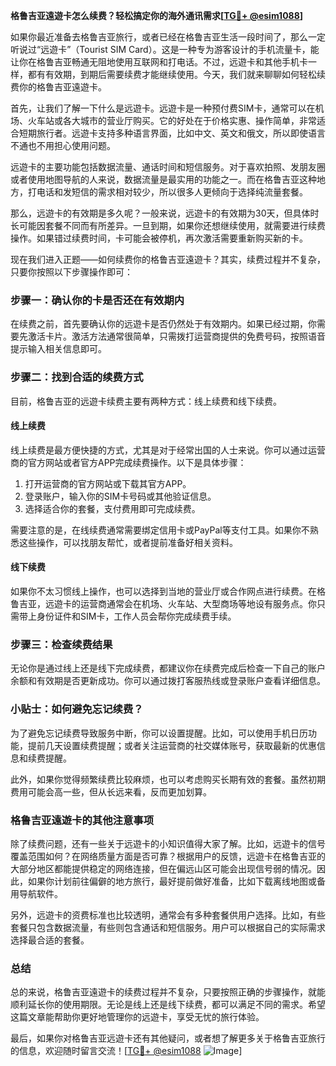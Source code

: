 **格鲁吉亚遠遊卡怎么续费？轻松搞定你的海外通讯需求[[TG💪+ @esim1088](https://t.me/s/esim1088)]**

如果你最近准备去格鲁吉亚旅行，或者已经在格鲁吉亚生活一段时间了，那么一定听说过“远遊卡”（Tourist SIM Card）。这是一种专为游客设计的手机流量卡，能让你在格鲁吉亚畅通无阻地使用互联网和打电话。不过，远遊卡和其他手机卡一样，都有有效期，到期后需要续费才能继续使用。今天，我们就来聊聊如何轻松续费你的格鲁吉亚遠遊卡。

首先，让我们了解一下什么是远遊卡。远遊卡是一种预付费SIM卡，通常可以在机场、火车站或各大城市的营业厅购买。它的好处在于价格实惠、操作简单，非常适合短期旅行者。远遊卡支持多种语言界面，比如中文、英文和俄文，所以即使语言不通也不用担心使用问题。

远遊卡的主要功能包括数据流量、通话时间和短信服务。对于喜欢拍照、发朋友圈或者使用地图导航的人来说，数据流量是最实用的功能之一。而在格鲁吉亚这种地方，打电话和发短信的需求相对较少，所以很多人更倾向于选择纯流量套餐。

那么，远遊卡的有效期是多久呢？一般来说，远遊卡的有效期为30天，但具体时长可能因套餐不同而有所差异。一旦到期，如果你还想继续使用，就需要进行续费操作。如果错过续费时间，卡可能会被停机，再次激活需要重新购买新的卡。

现在我们进入正题——如何续费你的格鲁吉亚遠遊卡？其实，续费过程并不复杂，只要你按照以下步骤操作即可：

### 步骤一：确认你的卡是否还在有效期内

在续费之前，首先要确认你的远遊卡是否仍然处于有效期内。如果已经过期，你需要先激活卡片。激活方法通常很简单，只需拨打运营商提供的免费号码，按照语音提示输入相关信息即可。

### 步骤二：找到合适的续费方式

目前，格鲁吉亚的远遊卡续费主要有两种方式：线上续费和线下续费。

#### 线上续费
线上续费是最方便快捷的方式，尤其是对于经常出国的人士来说。你可以通过运营商的官方网站或者官方APP完成续费操作。以下是具体步骤：

1. 打开运营商的官方网站或下载其官方APP。
2. 登录账户，输入你的SIM卡号码或其他验证信息。
3. 选择适合你的套餐，支付费用即可完成续费。

需要注意的是，在线续费通常需要绑定信用卡或PayPal等支付工具。如果你不熟悉这些操作，可以找朋友帮忙，或者提前准备好相关资料。

#### 线下续费
如果你不太习惯线上操作，也可以选择到当地的营业厅或合作网点进行续费。在格鲁吉亚，远遊卡的运营商通常会在机场、火车站、大型商场等地设有服务点。你只需带上身份证件和SIM卡，工作人员会帮你完成续费手续。

### 步骤三：检查续费结果

无论你是通过线上还是线下完成续费，都建议你在续费完成后检查一下自己的账户余额和有效期是否更新成功。你可以通过拨打客服热线或登录账户查看详细信息。

### 小贴士：如何避免忘记续费？

为了避免忘记续费导致服务中断，你可以设置提醒。比如，可以使用手机日历功能，提前几天设置续费提醒；或者关注运营商的社交媒体账号，获取最新的优惠信息和续费提醒。

此外，如果你觉得频繁续费比较麻烦，也可以考虑购买长期有效的套餐。虽然初期费用可能会高一些，但从长远来看，反而更加划算。

### 格鲁吉亚遠遊卡的其他注意事项

除了续费问题，还有一些关于远遊卡的小知识值得大家了解。比如，远遊卡的信号覆盖范围如何？在网络质量方面是否可靠？根据用户的反馈，远遊卡在格鲁吉亚的大部分地区都能提供稳定的网络连接，但在偏远山区可能会出现信号弱的情况。因此，如果你计划前往偏僻的地方旅行，最好提前做好准备，比如下载离线地图或备用导航软件。

另外，远遊卡的资费标准也比较透明，通常会有多种套餐供用户选择。比如，有些套餐只包含数据流量，有些则包含通话和短信服务。用户可以根据自己的实际需求选择最合适的套餐。

### 总结

总的来说，格鲁吉亚遠遊卡的续费过程并不复杂，只要按照正确的步骤操作，就能顺利延长你的使用期限。无论是线上还是线下续费，都可以满足不同的需求。希望这篇文章能帮助你更好地管理你的远遊卡，享受无忧的旅行体验。

最后，如果你对格鲁吉亚远遊卡还有其他疑问，或者想了解更多关于格鲁吉亚旅行的信息，欢迎随时留言交流！[[TG💪+ @esim1088](https://t.me/s/esim1088) ![Image](https://i.postimg.cc/4NQfJmqS/Snipaste-2025-05-13-00-14-12.png)]